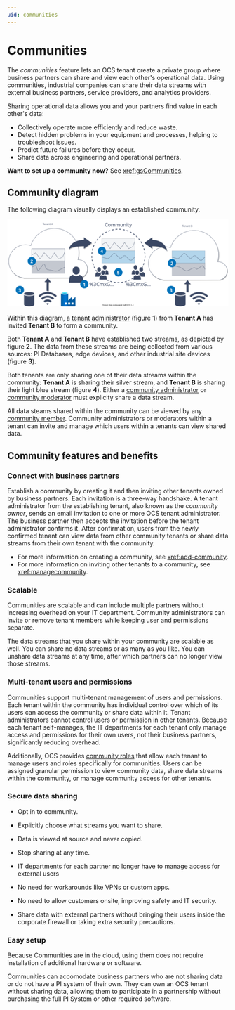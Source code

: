 ```yaml
---
uid: communities
---
```


# Communities

The _communities_ feature lets an OCS tenant create a private group where business partners can share and view each other's operational data. Using communities, industrial companies can share their data streams with external business partners, service providers, and analytics providers. 

Sharing operational data allows you and your partners find value in each other's data: 

* Collectively operate more efficiently and reduce waste.
* Detect hidden problems in your equipment and processes, helping to troubleshoot issues.
* Predict future failures before they occur.
* Share data across engineering and operational partners.  

**Want to set up a community now?** See <xref:gsCommunities>.

## Community diagram

The following diagram visually displays an established community. 

![Community diagram](images/community-diagram.drawio.svg)

Within this diagram, a [tenant administrator](xref:communityroles#tenant-administrator) (figure **1**) from  **Tenant A** has invited **Tenant B** to form a community. 

Both **Tenant A** and **Tenant B** have established two streams, as depicted by figure **2**. The data from these streams are being collected from various sources: PI Databases, edge devices, and other industrial site devices (figure **3**). 

Both tenants are only sharing one of their data streams within the community: **Tenant A** is sharing their silver stream, and **Tenant B** is sharing their light blue stream (figure **4**). Either a [community administrator](xref:communityroles#community-administrator) or [community moderator](xref:communityroles#community-moderator) must explicity share a data stream.

All data steams shared within the community can be viewed by any [community member](xref:communityroles#community-member). Community administrators or moderators within a tenant can invite and manage which users within a tenants can view shared data.

## Community features and benefits
### Connect with business partners

Establish a community by creating it and then inviting other tenants owned by business partners. Each invitation is a three-way handshake. A tenant administrator from the establishing tenant, also known as the _community owner_, sends an email invitation to one or more OCS tenant administrator. The business partner then accepts the invitation before the tenant administrator confirms it. After confirmation, users from the newly confirmed tenant can view data from other community tenants or share data streams from their own tenant with the community.

* For more information on creating a community, see <xref:add-community>.
* For more information on inviting other tenants to a community, see <xref:managecommunity>.

### Scalable

Communities are scalable and can include multiple partners without increasing overhead on your IT department. Community administrators can invite or remove tenant members while keeping user and permissions separate.

The data streams that you share within your community are scalable as well. You can share no data streams or as many as you like. You can unshare data streams at any time, after which partners can no longer view those streams.

### Multi-tenant users and permissions

Communities support multi-tenant management of users and permissions. Each tenant within the community has individual control over which of its users can access the community or share data within it. Tenant administrators cannot control users or permission in other tenants. Because each tenant self-manages, the IT departments for each tenant only manage access and permissions for their own users, not their business partners, significantly reducing overhead.

Additionally, OCS provides [community roles](xref:communityroles) that allow each tenant to manage users and roles specifically for communities. Users can be assigned granular permission to view community data, share data streams within the community, or manage community access for other tenants.

### Secure data sharing

- Opt in to community.
- Explicitly choose what streams you want to share.
- Data is viewed at source and never copied.
- Stop sharing at any time.

- IT departments for each partner no longer have to manage access for external users
- No need for workarounds like VPNs or custom apps.
- No need to allow customers onsite, improving safety and IT security.
- Share data with external partners without bringing their users inside the corporate firewall or taking extra security precautions.

### Easy setup

Because Communities are in the cloud, using them does not require installation of additional hardware or software.

Communities can accomodate business partners who are not sharing data or do not have a PI system of their own. They can own an OCS tenant without sharing data, allowing them to participate in a partnership without purchasing the full PI System or other required software.
